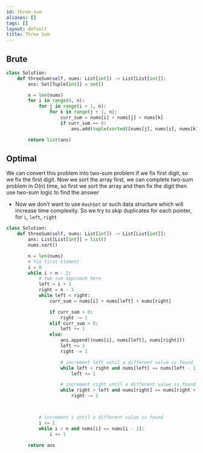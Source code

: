 ```yaml
---
id: three-sum
aliases: []
tags: []
layout: default
title: Three Sum
---
```


## Brute

```python
class Solution:
    def threeSum(self, nums: List[int]) -> List[List[int]]:
        ans: Set[Tuple[int]] = set()

        n = len(nums)
        for i in range(0, n):
            for j in range(i + 1, n):
                for k in range(j + 1, n):
                    curr_sum = nums[i] + nums[j] + nums[k]
                    if curr_sum == 0:
                        ans.add(tuple(sorted([nums[j], nums[i], nums[k]])))

        return list(ans)

```

## Optimal

We can convert this problem into two-sum problem if we fix first digit, so we fix
the first digit. Now we sort the array first, we can complete two-sum problem in
O(n) time, so first we sort the array and then fix the digit then use two-sum
logic to find the answer

- Now we don't want to use `HashSet` or such data structure which will increase time
  complexity. So we try to skip duplicates for each pointer, for `i`, `left`, `right`

```python
class Solution:
    def threeSum(self, nums: List[int]) -> List[List[int]]:
        ans: List[List[int]] = list()
        nums.sort()

        n = len(nums)
        # fix first element
        i = 0
        while i < n - 2:
            # two sum approach here
            left = i + 1
            right = n - 1
            while left < right:
                curr_sum = nums[i] + nums[left] + nums[right]

                if curr_sum > 0:
                    right -= 1
                elif curr_sum < 0:
                    left += 1
                else:
                    ans.append((nums[i], nums[left], nums[right]))
                    left += 1
                    right -= 1

                    # increment left until a different value is found
                    while left < right and nums[left] == nums[left - 1]:
                        left += 1

                    # increment right until a different value is found
                    while right > left and nums[right] == nums[right + 1]:
                        right -= 1



            # increment i until a different value is found
            i += 1
            while i < n and nums[i] == nums[i - 1]:
                i += 1

        return ans
```
